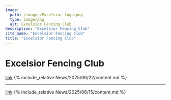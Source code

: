 ```yaml
---
image:
  path: /images/Excelsior-logo.png
  type: image/png
  alt: Excelsior Fencing Club
description: "Excelsior Fencing Club"
site_name: "Excelsior Fencing Club"
title: "Excelsior Fencing Club"
---
```


# Excelsior Fencing Club

[link](News/2025/06/22/)
{% include_relative News/2025/06/22/content.md %}

---

[link](News/2025/06/15/)
{% include_relative News/2025/06/15/content.md %}

